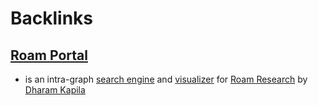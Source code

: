 
# Backlinks
## [Roam Portal](<Roam Portal.md>)
- is an intra-graph [search engine](<search engine.md>) and [visualizer](<visualizer.md>) for [Roam Research](<Roam Research.md>) by [Dharam Kapila](<Dharam Kapila.md>)


